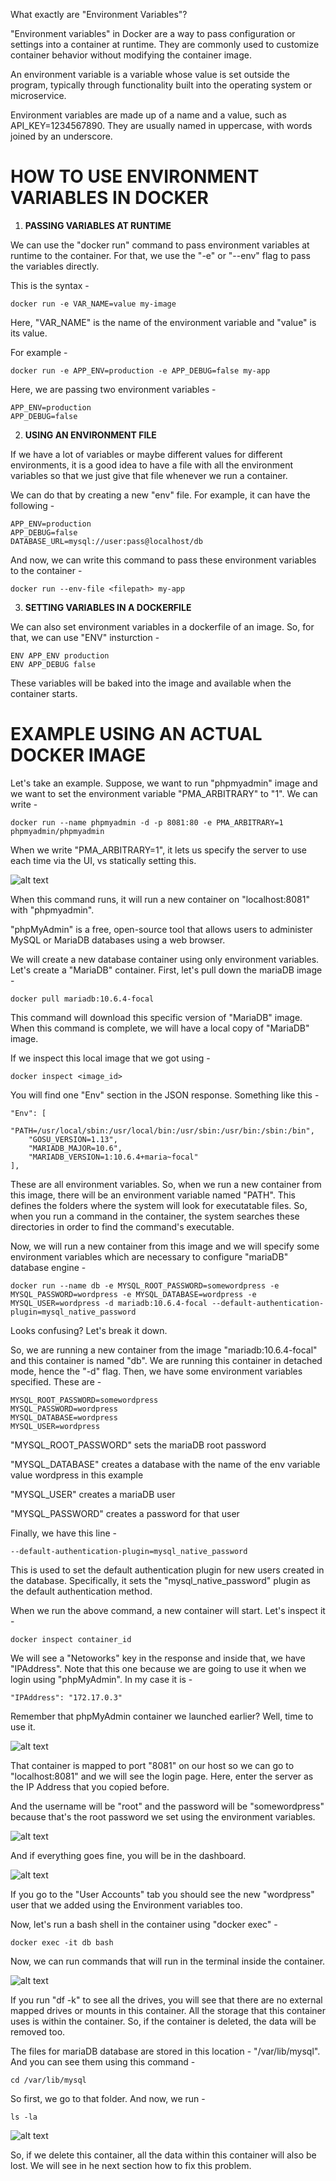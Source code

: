 What exactly are "Environment Variables"?

"Environment variables" in Docker are a way to pass configuration or settings into a container at runtime. They are commonly used to customize container behavior without modifying the container image.

An environment variable is a variable whose value is set outside the program, typically through functionality built into the operating system or microservice.

Environment variables are made up of a name and a value, such as API_KEY=1234567890. They are usually named in uppercase, with words joined by an underscore. 

# HOW TO USE ENVIRONMENT VARIABLES IN DOCKER

1. **PASSING VARIABLES AT RUNTIME**

We can use the "docker run" command to pass environment variables at runtime to the container. For that, we use the "-e" or "--env" flag to pass the variables directly.

This is the syntax -

    docker run -e VAR_NAME=value my-image

Here, "VAR_NAME" is the name of the environment variable and "value" is its value.

For example -

    docker run -e APP_ENV=production -e APP_DEBUG=false my-app

Here, we are passing two environment variables -

    APP_ENV=production
    APP_DEBUG=false

2. **USING AN ENVIRONMENT FILE**

If we have a lot of variables or maybe different values for different environments, it is a good idea to have a file with all the environment variables so that we just give that file whenever we run a container.

We can do that by creating a new "env" file. For example, it can have the following - 

    APP_ENV=production
    APP_DEBUG=false
    DATABASE_URL=mysql://user:pass@localhost/db

And now, we can write this command to pass these environment variables to the container -

    docker run --env-file <filepath> my-app

3. **SETTING VARIABLES IN A DOCKERFILE**

We can also set environment variables in a dockerfile of an image. So, for that, we can use "ENV" insturction -

    ENV APP_ENV production
    ENV APP_DEBUG false

These variables will be baked into the image and available when the container starts.

# EXAMPLE USING AN ACTUAL DOCKER IMAGE

Let's take an example. Suppose, we want to run "phpmyadmin" image and we want to set the environment variable "PMA_ARBITRARY" to "1". We can write -

    docker run --name phpmyadmin -d -p 8081:80 -e PMA_ARBITRARY=1 phpmyadmin/phpmyadmin

When we write "PMA_ARBITRARY=1", it lets us specify the server to use each time via the UI, vs statically setting this.

![alt text](image-4.png)

When this command runs, it will run a new container on "localhost:8081" with "phpmyadmin".

"phpMyAdmin" is a free, open-source tool that allows users to administer MySQL or MariaDB databases using a web browser.

We will create a new database container using only environment variables. Let's create a "MariaDB" container. First, let's pull down the mariaDB image -

    docker pull mariadb:10.6.4-focal

This command will download this specific version of "MariaDB" image. When this command is complete, we will have a local copy of "MariaDB" image.

If we inspect this local image that we got using -

    docker inspect <image_id>

You will find one "Env" section in the JSON response. Something like this -

    "Env": [
        "PATH=/usr/local/sbin:/usr/local/bin:/usr/sbin:/usr/bin:/sbin:/bin",
        "GOSU_VERSION=1.13",
        "MARIADB_MAJOR=10.6",
        "MARIADB_VERSION=1:10.6.4+maria~focal"
    ],

These are all environment variables. So, when we run a new container from this image, there will be an environment variable named "PATH". This defines the folders where the system will look for executatable files. So, when you run a command in the container, the system searches these directories in order to find the command's executable.

Now, we will run a new container from this image and we will specify some environment variables which are necessary to configure "mariaDB" database engine -

    docker run --name db -e MYSQL_ROOT_PASSWORD=somewordpress -e MYSQL_PASSWORD=wordpress -e MYSQL_DATABASE=wordpress -e MYSQL_USER=wordpress -d mariadb:10.6.4-focal --default-authentication-plugin=mysql_native_password

Looks confusing? Let's break it down.

So, we are running a new container from the image "mariadb:10.6.4-focal" and this container is named "db". We are running this container in detached mode, hence the "-d" flag. Then, we have some environment variables specified. These are -

    MYSQL_ROOT_PASSWORD=somewordpress
    MYSQL_PASSWORD=wordpress
    MYSQL_DATABASE=wordpress
    MYSQL_USER=wordpress

"MYSQL_ROOT_PASSWORD" sets the mariaDB root password

"MYSQL_DATABASE" creates a database with the name of the env variable value wordpress in this example

"MYSQL_USER" creates a mariaDB user

"MYSQL_PASSWORD" creates a password for that user

Finally, we have this line -

    --default-authentication-plugin=mysql_native_password

This is used to set the default authentication plugin for new users created in the database. Specifically, it sets the "mysql_native_password" plugin as the default authentication method.

When we run the above command, a new container will start. Let's inspect it -

    docker inspect container_id

We will see a "Netoworks" key in the response and inside that, we have "IPAddress". Note that this one because we are going to use it when we login using "phpMyAdmin". In my case it is - 

    "IPAddress": "172.17.0.3"

Remember that phpMyAdmin container we launched earlier? Well, time to use it.

![alt text](image-5.png)

That container is mapped to port "8081" on our host so we can go to "localhost:8081" and we will see the login page. Here, enter the server as the IP Address that you copied before.

And the username will be "root" and the password will be "somewordpress" because that's the root password we set using the environment variables.

![alt text](image-6.png)

And if everything goes fine, you will be in the dashboard.

![alt text](image-7.png)

If you go to the "User Accounts" tab you should see the new "wordpress" user that we added using the Environment variables too.

Now, let's run a bash shell in the container using "docker exec" -

    docker exec -it db bash

Now, we can run commands that will run in the terminal inside the container. 

![alt text](image-8.png)

If you run "df -k" to see all the drives, you will see that there are no external mapped drives or mounts in this container. All the storage that this container uses is within the container. So, if the container is deleted, the data will be removed too.

The files for mariaDB database are stored in this location - "/var/lib/mysql". And you can see them using this command -

    cd /var/lib/mysql

So first, we go to that folder. And now, we run -

    ls -la

![alt text](image-9.png)

So, if we delete this container, all the data within this container will also be lost. We will see in he next section how to fix this problem.
